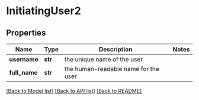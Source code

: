 # InitiatingUser2

## Properties
Name | Type | Description | Notes
------------ | ------------- | ------------- | -------------
**username** | **str** | the unique name of the user | 
**full_name** | **str** | the human-readable name for the user | 

[[Back to Model list]](../README.md#documentation-for-models) [[Back to API list]](../README.md#documentation-for-api-endpoints) [[Back to README]](../README.md)


